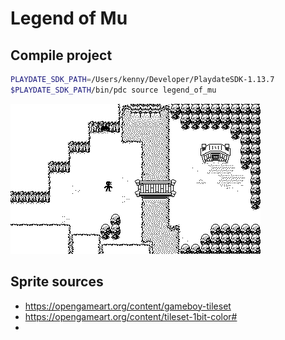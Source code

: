# Legend of Mu


## Compile project

```sh
PLAYDATE_SDK_PATH=/Users/kenny/Developer/PlaydateSDK-1.13.7
$PLAYDATE_SDK_PATH/bin/pdc source legend_of_mu
```

![Screenshot](https://github.com/kennycason/legend_of_mu/blob/main/legend_of_mu_screenshot.png?raw=true)


## Sprite sources
- https://opengameart.org/content/gameboy-tileset
- https://opengameart.org/content/tileset-1bit-color#
- 